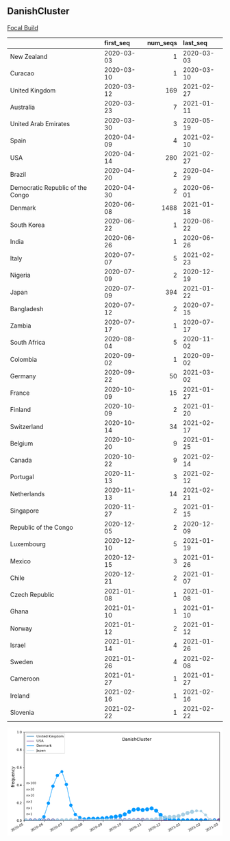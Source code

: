 

## DanishCluster
[Focal Build](https://nextstrain.org/groups/neherlab/ncov/DanishCluster?f_country=Denmark)

|                                  | first_seq   |   num_seqs | last_seq   |
|:---------------------------------|:------------|-----------:|:-----------|
| New Zealand                      | 2020-03-03  |          1 | 2020-03-03 |
| Curacao                          | 2020-03-10  |          1 | 2020-03-10 |
| United Kingdom                   | 2020-03-12  |        169 | 2021-02-27 |
| Australia                        | 2020-03-23  |          7 | 2021-01-11 |
| United Arab Emirates             | 2020-03-30  |          3 | 2020-05-19 |
| Spain                            | 2020-04-09  |          4 | 2021-02-10 |
| USA                              | 2020-04-14  |        280 | 2021-02-27 |
| Brazil                           | 2020-04-20  |          2 | 2020-04-29 |
| Democratic Republic of the Congo | 2020-04-30  |          2 | 2020-06-01 |
| Denmark                          | 2020-06-08  |       1488 | 2021-01-18 |
| South Korea                      | 2020-06-22  |          1 | 2020-06-22 |
| India                            | 2020-06-26  |          1 | 2020-06-26 |
| Italy                            | 2020-07-07  |          5 | 2021-02-23 |
| Nigeria                          | 2020-07-09  |          2 | 2020-12-19 |
| Japan                            | 2020-07-09  |        394 | 2021-01-22 |
| Bangladesh                       | 2020-07-12  |          2 | 2020-07-15 |
| Zambia                           | 2020-07-17  |          1 | 2020-07-17 |
| South Africa                     | 2020-08-04  |          5 | 2020-11-02 |
| Colombia                         | 2020-09-02  |          1 | 2020-09-02 |
| Germany                          | 2020-09-22  |         50 | 2021-03-02 |
| France                           | 2020-10-09  |         15 | 2021-01-27 |
| Finland                          | 2020-10-09  |          2 | 2021-01-20 |
| Switzerland                      | 2020-10-14  |         34 | 2021-02-17 |
| Belgium                          | 2020-10-20  |          9 | 2021-01-25 |
| Canada                           | 2020-10-22  |          9 | 2021-02-14 |
| Portugal                         | 2020-11-13  |          3 | 2021-02-12 |
| Netherlands                      | 2020-11-13  |         14 | 2021-02-21 |
| Singapore                        | 2020-11-27  |          2 | 2021-01-15 |
| Republic of the Congo            | 2020-12-05  |          2 | 2020-12-09 |
| Luxembourg                       | 2020-12-10  |          5 | 2021-01-19 |
| Mexico                           | 2020-12-15  |          3 | 2021-01-26 |
| Chile                            | 2020-12-21  |          2 | 2021-01-07 |
| Czech Republic                   | 2021-01-08  |          1 | 2021-01-08 |
| Ghana                            | 2021-01-10  |          1 | 2021-01-10 |
| Norway                           | 2021-01-12  |          2 | 2021-01-12 |
| Israel                           | 2021-01-14  |          4 | 2021-01-26 |
| Sweden                           | 2021-01-26  |          4 | 2021-02-08 |
| Cameroon                         | 2021-01-27  |          1 | 2021-01-27 |
| Ireland                          | 2021-02-16  |          1 | 2021-02-16 |
| Slovenia                         | 2021-02-22  |          1 | 2021-02-22 |

![Overall trends DanishCluster](/overall_trends_figures/overall_trends_DanishCluster.png)